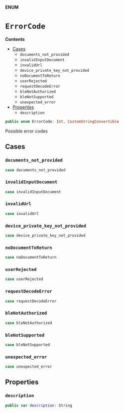 **ENUM**

# `ErrorCode`

**Contents**

- [Cases](#cases)
  - `documents_not_provided`
  - `invalidInputDocument`
  - `invalidUrl`
  - `device_private_key_not_provided`
  - `noDocumentToReturn`
  - `userRejected`
  - `requestDecodeError`
  - `bleNotAuthorized`
  - `bleNotSupported`
  - `unexpected_error`
- [Properties](#properties)
  - `description`

```swift
public enum ErrorCode: Int, CustomStringConvertible
```

Possible error codes

## Cases
### `documents_not_provided`

```swift
case documents_not_provided
```

### `invalidInputDocument`

```swift
case invalidInputDocument
```

### `invalidUrl`

```swift
case invalidUrl
```

### `device_private_key_not_provided`

```swift
case device_private_key_not_provided
```

### `noDocumentToReturn`

```swift
case noDocumentToReturn
```

### `userRejected`

```swift
case userRejected
```

### `requestDecodeError`

```swift
case requestDecodeError
```

### `bleNotAuthorized`

```swift
case bleNotAuthorized
```

### `bleNotSupported`

```swift
case bleNotSupported
```

### `unexpected_error`

```swift
case unexpected_error
```

## Properties
### `description`

```swift
public var description: String
```
